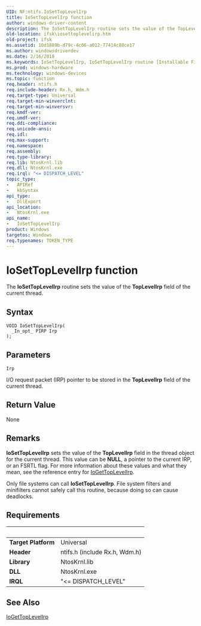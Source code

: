 ```yaml
---
UID: NF:ntifs.IoSetTopLevelIrp
title: IoSetTopLevelIrp function
author: windows-driver-content
description: The IoSetTopLevelIrp routine sets the value of the TopLevelIrp field of the current thread.
old-location: ifsk\iosettoplevelirp.htm
old-project: ifsk
ms.assetid: 10d1889b-d79c-4c06-a012-77414c88ce17
ms.author: windowsdriverdev
ms.date: 2/16/2018
ms.keywords: IoSetTopLevelIrp, IoSetTopLevelIrp routine [Installable File System Drivers], ifsk.iosettoplevelirp, ioref_1c046677-97df-4f46-956c-108a203f83f2.xml, ntifs/IoSetTopLevelIrp
ms.prod: windows-hardware
ms.technology: windows-devices
ms.topic: function
req.header: ntifs.h
req.include-header: Rx.h, Wdm.h
req.target-type: Universal
req.target-min-winverclnt: 
req.target-min-winversvr: 
req.kmdf-ver: 
req.umdf-ver: 
req.ddi-compliance: 
req.unicode-ansi: 
req.idl: 
req.max-support: 
req.namespace: 
req.assembly: 
req.type-library: 
req.lib: NtosKrnl.lib
req.dll: NtosKrnl.exe
req.irql: "<= DISPATCH_LEVEL"
topic_type:
-	APIRef
-	kbSyntax
api_type:
-	DllExport
api_location:
-	NtosKrnl.exe
api_name:
-	IoSetTopLevelIrp
product: Windows
targetos: Windows
req.typenames: TOKEN_TYPE
---
```



# IoSetTopLevelIrp function
The <b>IoSetTopLevelIrp</b> routine sets the value of the <b>TopLevelIrp</b> field of the current thread.

## Syntax

````
VOID IoSetTopLevelIrp(
  _In_opt_ PIRP Irp
);
````

## Parameters

`Irp`

I/O request packet (IRP) pointer to be stored in the <b>TopLevelIrp</b> field of the current thread.


## Return Value

None

## Remarks

<b>IoSetTopLevelIrp</b> sets the value of the <b>TopLevelIrp</b> field in the thread object for the current thread. This value can be <b>NULL</b>, a pointer to the current IRP, or an FSRTL flag. For more information about these values and what they mean, see the reference entry for <a href="..\wdm\nf-wdm-iogettoplevelirp.md">IoGetTopLevelIrp</a>.

Only file systems can call <b>IoSetTopLevelIrp</b>. File system filters and minifilters cannot safely call this routine, because doing so can cause deadlocks.

## Requirements
| &nbsp; | &nbsp; |
| ---- |:---- |
| **Target Platform** | Universal |
| **Header** | ntifs.h (include Rx.h, Wdm.h) |
| **Library** | NtosKrnl.lib |
| **DLL** | NtosKrnl.exe |
| **IRQL** | "<= DISPATCH_LEVEL" |

## See Also

<a href="..\wdm\nf-wdm-iogettoplevelirp.md">IoGetTopLevelIrp</a>